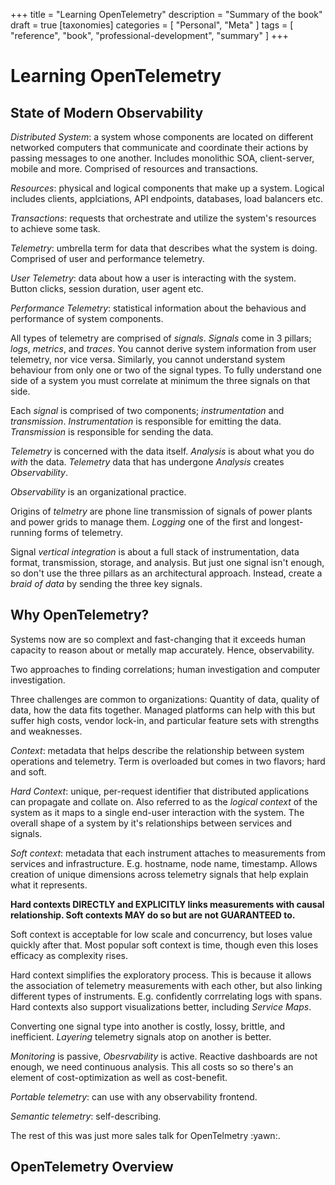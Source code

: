 +++
title = "Learning OpenTelemetry"
description = "Summary of the book"
draft = true
[taxonomies]
categories = [ "Personal", "Meta" ]
tags = [ "reference", "book", "professional-development", "summary" ]
+++

# Learning OpenTelemetry

## State of Modern Observability

_Distributed System_: a system whose components are located on different networked computers that communicate and coordinate their actions by passing messages to one another.
Includes monolithic SOA, client-server, mobile and more.
Comprised of resources and transactions.

_Resources_: physical and logical components that make up a system.
Logical includes clients, applciations, API endpoints, databases, load balancers etc.

_Transactions_: requests that orchestrate and utilize the system's resources to achieve some task.

_Telemetry_: umbrella term for data that describes what the system is doing.
Comprised of user and performance telemetry.

_User Telemetry_: data about how a user is interacting with the system.
Button clicks, session duration, user agent etc.

_Performance Telemetry_: statistical information about the behavious and performance of system components.

All types of telemetry are comprised of _signals_.
_Signals_ come in 3 pillars; _logs_, _metrics_, and _traces_.
You cannot derive system information from user telemetry, nor vice versa.
Similarly, you cannot understand system behaviour from only one or two of the signal types.
To fully understand one side of a system you must correlate at minimum the three signals on that side.

Each _signal_ is comprised of two components; _instrumentation_ and _transmission_.
_Instrumentation_ is responsible for emitting the data.
_Transmission_ is responsible for sending the data.

_Telemetry_ is concerned with the data itself.
_Analysis_ is about what you do _with_ the data.
_Telemetry_ data that has undergone _Analysis_ creates _Observability_.

_Observability_ is an organizational practice.
<!--disagree here, property of a system-->

Origins of _telmetry_ are phone line transmission of signals of power plants and power grids to manage them.
_Logging_ one of the first and longest-running forms of telemetry.

Signal _vertical integration_ is about a full stack of instrumentation, data format, transmission, storage, and analysis.
But just one signal isn't enough, so don't use the three pillars as an architectural approach.
Instead, create a _braid of data_ by sending the three key signals.

## Why OpenTelemetry?

Systems now are so complext and fast-changing that it exceeds human capacity to reason about or metally map accurately.
Hence, observability.

Two approaches to finding correlations; human investigation and computer investigation.

Three challenges are common to organizations:
Quantity of data, quality of data, how the data fits together.
Managed platforms can help with this but suffer high costs, vendor lock-in, and particular feature sets with strengths and weaknesses.

_Context_: metadata that helps describe the relationship between system operations and telemetry.
Term is overloaded but comes in two flavors; hard and soft.

_Hard Context_: unique, per-request identifier that distributed applications can propagate and collate on.
Also referred to as the _logical context_ of the system as it maps to a single end-user interaction with the system.
The overall shape of a system by it's relationships between services and signals.

_Soft context_: metadata that each instrument attaches to measurements from services and infrastructure.
E.g. hostname, node name, timestamp.
Allows creation of unique dimensions across telemetry signals that help explain what it represents.

**Hard contexts DIRECTLY and EXPLICITLY links measurements with causal relationship.
Soft contexts MAY do so but are not GUARANTEED to.**

Soft context is acceptable for low scale and concurrency, but loses value quickly after that.
Most popular soft context is time, though even this loses efficacy as complexity rises.

Hard context simplifies the exploratory process.
This is because it allows the association of telemetry measurements with each other,
but also linking different types of instruments.
E.g. confidently corrrelating logs with spans.
Hard contexts also support visualizations better, including _Service Maps_.

Converting one signal type into another is costly, lossy, brittle, and inefficient.
_Layering_ telemetry signals atop on another is better.

_Monitoring_ is passive, _Obesrvability_ is active.
Reactive dashboards are not enough, we need continuous analysis.
This all costs so so there's an element of cost-optimization as well as cost-benefit.

_Portable telemetry_: can use with any observability frontend.

_Semantic telemetry_: self-describing.

The rest of this was just more sales talk for OpenTelmetry :yawn:.

## OpenTelemetry Overview
